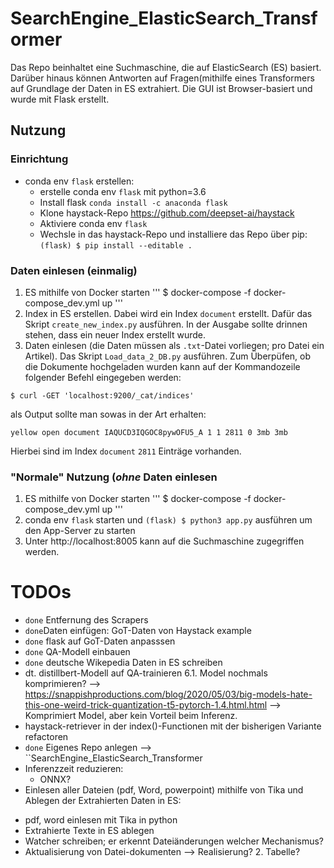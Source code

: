 # SearchEngine_ElasticSearch_Transformer

Das Repo beinhaltet eine Suchmaschine, die auf ElasticSearch (ES) basiert. Darüber hinaus können Antworten auf Fragen(mithilfe eines Transformers auf Grundlage der Daten in ES extrahiert. Die GUI ist Browser-basiert und wurde mit Flask erstellt.

## Nutzung

### Einrichtung

- conda env `flask` erstellen:
  *  erstelle conda env `flask` mit python=3.6
  * Install flask `conda install -c anaconda flask`
  * Klone haystack-Repo https://github.com/deepset-ai/haystack
  * Aktiviere conda env `flask`
  * Wechsle in das haystack-Repo und installiere das Repo über pip: `(flask) $ pip install --editable .`

### Daten einlesen (einmalig)
1. ES mithilfe von Docker starten
'''
$ docker-compose -f docker-compose_dev.yml up
'''
2. Index in ES erstellen. Dabei wird ein Index `document` erstellt. Dafür das Skript `create_new_index.py` ausführen. In der Ausgabe sollte drinnen stehen, dass ein neuer Index erstellt wurde.
3. Daten einlesen (die Daten müssen als `.txt`-Datei vorliegen; pro Datei ein Artikel). Das Skript `Load_data_2_DB.py` ausführen. Zum Überpüfen, ob die Dokumente hochgeladen wurden kann auf der Kommandozeile folgender Befehl eingegeben werden:
```
$ curl -GET 'localhost:9200/_cat/indices'
```
als Output sollte man sowas in der Art erhalten:
```
yellow open document IAQUCD3IQGOC8pywOFU5_A 1 1 2811 0 3mb 3mb
```
Hierbei sind im Index `document` `2811` Einträge vorhanden.


### "Normale" Nutzung (*ohne* Daten einlesen
1. ES mithilfe von Docker starten
'''
$ docker-compose -f docker-compose_dev.yml up
'''
2. conda env `flask` starten und `(flask) $ python3 app.py` ausführen um den App-Server zu starten
3. Unter http://localhost:8005 kann auf die Suchmaschine zugegriffen werden.

# TODOs

- `done` Entfernung des Scrapers 
- `done`Daten einfügen: GoT-Daten von Haystack example
-  `done` flask auf GoT-Daten anpasssen
- `done` QA-Modell einbauen
- `done` deutsche Wikepedia Daten in ES schreiben
- dt. distillbert-Modell auf QA-trainieren
	6.1. Model nochmals komprimieren? --> https://snappishproductions.com/blog/2020/05/03/big-models-hate-this-one-weird-trick-quantization-t5-pytorch-1.4.html.html --> Komprimiert Model, aber kein Vorteil beim Inferenz.
- haystack-retriever in der index()-Functionen mit der bisherigen Variante refactoren
- `done` Eigenes Repo anlegen --> ``SearchEngine_ElasticSearch_Transformer
- Inferenzzeit reduzieren:
	* ONNX?
- Einlesen aller Dateien (pdf, Word, powerpoint) mithilfe von Tika und Ablegen der Extrahierten Daten in ES:
 * pdf, word einlesen mit Tika in python
 * Extrahierte Texte in ES ablegen
 * Watcher schreiben; er erkennt Dateiänderungen welcher Mechanismus?
 * Aktualisierung von Datei-dokumenten --> Realisierung? 2. Tabelle?

